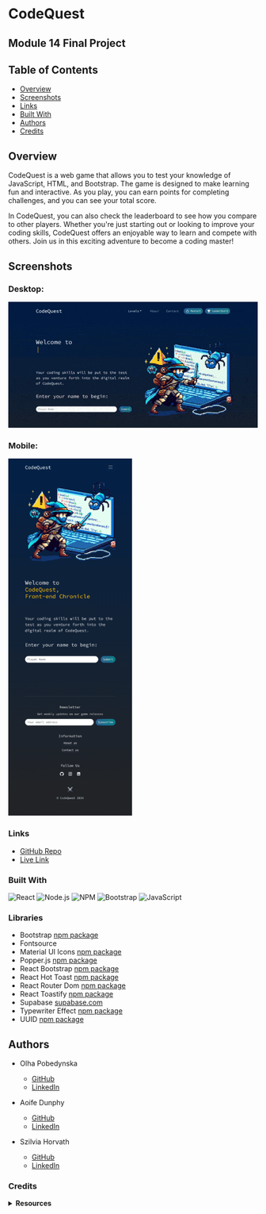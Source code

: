 # CodeQuest

## Module 14 Final Project

## Table of Contents

- [Overview](#overview)
- [Screenshots](#screenshots)
- [Links](#links)
- [Built With](#built-with)
- [Authors](#authors)
- [Credits](#credits)

## Overview

CodeQuest is a web game that allows you to test your knowledge of JavaScript, HTML, and Bootstrap. The game is designed to make learning fun and interactive. As you play, you can earn points for completing challenges, and you can see your total score.

In CodeQuest, you can also check the leaderboard to see how you compare to other players. Whether you're just starting out or looking to improve your coding skills, CodeQuest offers an enjoyable way to learn and compete with others. Join us in this exciting adventure to become a coding master!

## Screenshots

### Desktop:

![Screenshot](public/images/screenshot.gif)

### Mobile:

![mobileview](public/images/mobile-view-small.png)

### Links

- [GitHub Repo](https://github.com/obutsan/code-quiz)
- [Live Link](https://codeeequest.netlify.app/)


### Built With

![React](https://img.shields.io/badge/React-%2320232a.svg?style=for-the-badge&logo=React&logoColor=%2361DAFB)
![Node.js](https://img.shields.io/badge/Node.js-6DA55F?style=for-the-badge&logo=Node.js&logoColor=white)
![NPM](https://img.shields.io/badge/NPM-%23CB3837.svg?style=for-the-badge&logo=npm&logoColor=white)
![Bootstrap](https://img.shields.io/badge/Bootstrap-%238511FA.svg?style=for-the-badge&logo=Bootstrap&logoColor=white)
![JavaScript](https://img.shields.io/badge/JavaScript-%23323330.svg?style=for-the-badge&logo=JavaScript&logoColor=%23F7DF1E)

### Libraries

- Bootstrap [npm package](https://www.npmjs.com/package/bootstrap)
- Fontsource
- Material UI Icons [npm package](https://www.npmjs.com/package/@mui/icons-material)
- Popper.js [npm package](https://www.npmjs.com/package/@popperjs/core)
- React Bootstrap [npm package](https://www.npmjs.com/package/react-bootstrap)
- React Hot Toast [npm package](https://www.npmjs.com/package/react-hot-toast)
- React Router Dom [npm package](https://www.npmjs.com/package/react-router-dom)
- React Toastify [npm package](https://www.npmjs.com/package/react-toastify)
- Supabase [supabase.com](https://supabase.com/toas)
- Typewriter Effect [npm package](https://www.npmjs.com/package/typewriter-effect)
- UUID [npm package](https://www.npmjs.com/package/uuid)

## Authors

- Olha Pobedynska
  - [GitHub](https://github.com/obutsan)
  - [LinkedIn](https://www.linkedin.com/in/olga-pobedynska)

- Aoife Dunphy

  - [GitHub](https://github.com/AoifeEdX)
  - [LinkedIn](https://www.linkedin.com/in/aoifenidhonnacha/)

- Szilvia Horvath

  - [GitHub](https://github.com/hszilvi)
  - [LinkedIn](https://www.linkedin.com/in/horvathszilvi/)


### Credits

<details>
<summary><b>Resources</b></summary>

- Internet Archive API
- GitHub Languages API
- Google Script API
- Supabase SQL

</details>
